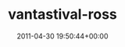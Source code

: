 ---
title:		"vantastival-ross"
type:		"upload"
description:		"TBC"
date:		"2011-04-30 19:50:44+00:00"
album:		"people"
filename:		"vantastival-ross.md"
series:		""
cl_public_id:		"people/vantastival-ross"
cl_version:		1497005607
format:		"tiff"
bytes:		6238272
width:		2560
height:		1440
exposure_mode:		"Manual"
program:		"Manual"
aperture:		"4.8"
focal_length:		"62.0 mm"
iso:		"200"
shutter_speed:		"1/200"
metering:		"Multi-segment"
flash:		"Off, Did not fire"
white_balance:		"As Shot"
colour_temp:		"5200"
has_crop:		"false"
orientation:		"Horizontal (normal)"
camera_model:		"NIKON D7000"
lens_info:		"18-200mm f/3.5-5.6"
artist:		"No artist info"
x_resolution:		"300"
y_resolution:		"300"
---